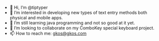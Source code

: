 - 👋 Hi, I’m @tiptyper
- 👀 I’m interested in developing new types of text entry methods both physical and mobile apps.
- 🌱 I’m still learning java programming and not so good at it yet.
- 💞️ I’m looking to collaborate on my ComboKey special keyboard project.
- 📫 How to reach me: gkos@gkos.com

<!---
tiptyper/tiptyper is a ✨ special ✨ repository because its `README.md` (this file) appears on your GitHub profile.
You can click the Preview link to take a look at your changes.
--->
